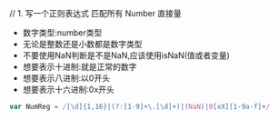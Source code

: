 // 1. 写一个正则表达式 匹配所有 Number 直接量

- 数字类型:number类型
- 无论是整数还是小数都是数字类型
- 不要使用NaN判断是不是NaN,应该使用isNaN(值或者变量)
- 想要表示十进制:就是正常的数字
- 想要表示八进制:以0开头
- 想要表示十六进制:0x开头

```js
var NumReg = /[\d]{1,16}|(?:[1-9]+\.[\d]+)|(NaN)|0[xX][1-9a-f]+/
```
